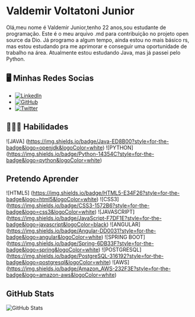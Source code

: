 # Valdemir Voltatoni Junior

Olá,meu nome é Valdemir Junior,tenho 22 anos,sou estudante de programação.
Este é o meu arquivo .md para contribuição no projeto open source da Dio.
Já programo a algum tempo, ainda estou no mais básico rs, mas estou estudando pra me aprimorar e conseguir uma oportunidade de trabalho na área. Atualmente estou estudando Java, mas já passei pelo Python.

## 🖥️ Minhas Redes Socias
 - [![LinkedIn](https://img.shields.io/badge/LinkedIn-000?style=for-the-badge&logo=linkedin&logoColor=0E76A8)](https://www.linkedin.com/in/valdemir-voltatoni-j%C3%BAnior-29570217b/)
 - [![GitHub](https://img.shields.io/badge/GitHub-100000?style=for-the-badge&logo=github&logoColor=white)](https://github.com/XDeathFoxX)
 - [![Twitter](	https://img.shields.io/badge/Twitter-1DA1F2?style=for-the-badge&logo=twitter&logoColor=white)](https://twitter.com/valdemirvoltat1)
 
## 🧑🏻‍💻 Habilidades

![JAVA] (https://img.shields.io/badge/Java-ED8B00?style=for-the-badge&logo=openjdk&logoColor=white)
![PYTHON] (https://img.shields.io/badge/Python-14354C?style=for-the-badge&logo=python&logoColor=white)

## Pretendo Aprender

![HTML5] (https://img.shields.io/badge/HTML5-E34F26?style=for-the-badge&logo=html5&logoColor=white)
![CSS3] (https://img.shields.io/badge/CSS3-1572B6?style=for-the-badge&logo=css3&logoColor=white)
![JAVASCRIPT] (https://img.shields.io/badge/JavaScript-F7DF1E?style=for-the-badge&logo=javascript&logoColor=black)
![ANGULAR] (https://img.shields.io/badge/Angular-DD0031?style=for-the-badge&logo=angular&logoColor=white)
![SPRING BOOT] (https://img.shields.io/badge/Spring-6DB33F?style=for-the-badge&logo=spring&logoColor=white)
![POSTGRESQL] (https://img.shields.io/badge/PostgreSQL-316192?style=for-the-badge&logo=postgresql&logoColor=white)
![AWS] (https://img.shields.io/badge/Amazon_AWS-232F3E?style=for-the-badge&logo=amazon-aws&logoColor=white)

## GitHub Stats
![GitHub Stats](https://github-readme-stats.vercel.app/api?username=XDeathFoxX&theme=transparent&bg_color=000&border_color=30A3DC&show_icons=true&icon_color=30A3DC&title_color=E94D5F&text_color=FFF&hide=stars)
